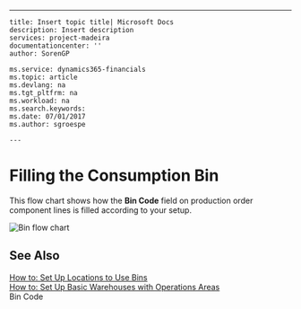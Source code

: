 ---
    title: Insert topic title| Microsoft Docs
    description: Insert description
    services: project-madeira
    documentationcenter: ''
    author: SorenGP

    ms.service: dynamics365-financials
    ms.topic: article
    ms.devlang: na
    ms.tgt_pltfrm: na
    ms.workload: na
    ms.search.keywords:
    ms.date: 07/01/2017
    ms.author: sgroespe

    ---
# Filling the Consumption Bin
This flow chart shows how the **Bin Code** field on production order component lines is filled according to your setup.  
  
 ![Bin flow chart](../FullExperience/media/binflow.png "BinFlow")  
  
## See Also  
 [How to: Set Up Locations to Use Bins](../FullExperience/how-to-set-up-locations-to-use-bins.md)   
 [How to: Set Up Basic Warehouses with Operations Areas](../FullExperience/how-to-set-up-basic-warehouses-with-operations-areas.md)   
 Bin Code